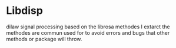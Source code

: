 # Libdisp
dilaw signal processing based on the librosa methodes I extarct the methodes are commun used for to avoid errors and bugs that other methods or package will throw.
